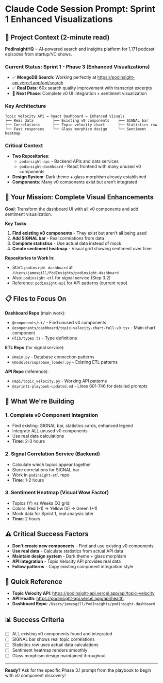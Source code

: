 # Claude Code Session Prompt: Sprint 1 Enhanced Visualizations

## 🎯 **Project Context (2-minute read)**

**PodInsightHQ** = AI-powered search and insights platform for 1,171 podcast episodes from startup/VC shows.

### **Current Status: Sprint 1 - Phase 3 (Enhanced Visualizations)**
- ✅ **MongoDB Search**: Working perfectly at https://podinsight-api.vercel.app/api/search
- ✅ **Real Data**: 60x search quality improvement with transcript excerpts
- 🔄 **Next Phase**: Complete v0 UI integration + sentiment visualization

### **Key Architecture**
```
Topic Velocity API → React Dashboard → Enhanced Visuals
├── Real data         ├── Existing v0 components    ├── SIGNAL bar
├── Correlations      ├── Topic velocity chart      ├── Statistics row
└── Fast responses    └── Glass morphism design     └── Sentiment heatmap
```

### **Critical Context**
- **Two Repositories**:
  - `podinsight-api` - Backend APIs and data services
  - `podinsight-dashboard` - React frontend with many unused v0 components
- **Design System**: Dark theme + glass morphism already established
- **Components**: Many v0 components exist but aren't integrated

## 🚀 **Your Mission: Complete Visual Enhancements**

**Goal**: Transform the dashboard UI with all v0 components and add sentiment visualization.

**Key Tasks**:
1. **Find existing v0 components** - They exist but aren't all being used
2. **Add SIGNAL bar** - Real correlations from data
3. **Complete statistics** - Use actual data instead of mock
4. **Create sentiment heatmap** - Visual grid showing sentiment over time

**Repositories to Work In**:
- Start: `podinsight-dashboard` at `/Users/jamesgill/PodInsights/podinsight-dashboard`
- Also: `podinsight-etl` for signal service (Step 3.2)
- Reference: `podinsight-api` for API patterns (current repo)

## 📋 **Files to Focus On**

**Dashboard Repo** (main work):
- `@components/ui/` - Find unused v0 components
- `@components/dashboard/topic-velocity-chart-full-v0.tsx` - Main chart component
- `@lib/types.ts` - Type definitions

**ETL Repo** (for signal service):
- `@main.py` - Database connection patterns
- `@modules/supabase_loader.py` - Existing ETL patterns

**API Repo** (reference):
- `@api/topic_velocity.py` - Working API patterns
- `@sprint1-playbook-updated.md` - Lines 601-746 for detailed prompts

## 🎨 **What We're Building**

### **1. Complete v0 Component Integration**
- Find existing: SIGNAL bar, statistics cards, enhanced legend
- Integrate ALL unused v0 components
- Use real data calculations
- **Time**: 2-3 hours

### **2. Signal Correlation Service** (Backend)
- Calculate which topics appear together
- Store correlations for SIGNAL bar
- Work in `podinsight-etl` repo
- **Time**: 1-2 hours

### **3. Sentiment Heatmap** (Visual Wow Factor)
- Topics (Y) vs Weeks (X) grid
- Colors: Red (-1) → Yellow (0) → Green (+1)
- Mock data for Sprint 1, real analysis later
- **Time**: 2 hours

## ⚠️ **Critical Success Factors**

- **Don't create new components** - Find and use existing v0 components
- **Use real data** - Calculate statistics from actual API data
- **Maintain design system** - Dark theme + glass morphism
- **API integration** - Topic Velocity API provides real data
- **Follow patterns** - Copy existing component integration style

## 🔗 **Quick Reference**

- **Topic Velocity API**: https://podinsight-api.vercel.app/api/topic-velocity
- **API Health**: https://podinsight-api.vercel.app/api/health
- **Dashboard Repo**: `/Users/jamesgill/PodInsights/podinsight-dashboard`

## 📊 **Success Criteria**

- [ ] ALL existing v0 components found and integrated
- [ ] SIGNAL bar shows real topic correlations
- [ ] Statistics row uses actual data calculations
- [ ] Sentiment heatmap renders smoothly
- [ ] Glass morphism design maintained throughout

---

**Ready?** Ask for the specific Phase 3.1 prompt from the playbook to begin with v0 component discovery!

